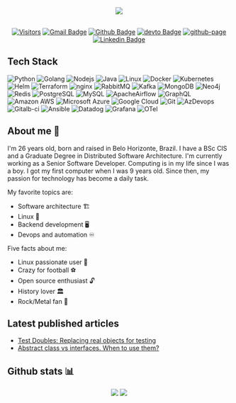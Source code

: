<div align="center">
<img src="https://media.tenor.com/EJ5ezT8nTdoAAAAC/hello-there-obi-wan.gif" />
<br/><br/>

[![Visitors](https://api.visitorbadge.io/api/visitors?path=https%3A%2F%2Fgithub.com%2Frellyson%2Frellyson&label=Visitors&labelColor=%2328204d&countColor=%231a1919&style=flat&labelStyle=lower)](https://visitorbadge.io/status?path=https%3A%2F%2Fgithub.com%2Frellyson%2Frellyson)
[![Gmail Badge](https://img.shields.io/static/v1?message=rellysonsilva@gmail.com&logo=gmail&labelColor=C71610&color=C71610&logoColor=white&label=%20)](mailto:rellysonsilva@gmail.com)
[![Github Badge](https://img.shields.io/static/v1?message=rellyson&logo=github&labelColor=333&color=333&logoColor=white&label=%20)](https://github.com/rellyson)
[![devto Badge](https://img.shields.io/static/v1?message=rellyson&logo=dev.to&labelColor=0f0f0f&color=0f0f0f&logoColor=white&label=%20)](https://dev.to.com/rellyson)
[![github-page](https://img.shields.io/static/v1?message=rellyson.github.io&logo=github-pages&labelColor=523b6b&color=523b6b&logoColor=white&label=%20)](https://rellyson.github.io)
[![Linkedin Badge](https://img.shields.io/static/v1?message=rellysonsilva&logo=linkedin&labelColor=1182c3&color=1182c3&logoColor=white&label=%20)](https://www.linkedin.com/in/rellysonsilva/)
</div>

## Tech Stack

![Python](https://img.shields.io/badge/-Python-1c1c1c?style=flat-square&logo=Python)
![Golang](https://img.shields.io/badge/-Golang-007ACC?style=flat-square&logo=go)
![Nodejs](https://img.shields.io/badge/-Nodejs-1c1c1c?style=flat-square&logo=Node.js)
![Java](https://img.shields.io/badge/-Java-1c1c1c?style=flat-square&logo=openjdk)
![Linux](https://img.shields.io/badge/-Linux-black?style=flat-square&logo=linux)
![Docker](https://img.shields.io/badge/-Docker-1c1c1c?style=flat-square&logo=docker)
![Kubernetes](https://img.shields.io/badge/-Kubernetes-1c1c1c?style=flat-square&logo=kubernetes)
![Helm](https://img.shields.io/badge/-Helm-blue?style=flat-square&logo=helm)
![Terraform](https://img.shields.io/badge/-Terraform-473dba?style=flat-square&logo=terraform)
![nginx](https://img.shields.io/badge/-NGINX-009137?style=flat-square&logo=nginx)
![RabbitMQ](https://img.shields.io/badge/-RabbitMQ-9e4b1b?style=flat-square&logo=rabbitmq)
![Kafka](https://img.shields.io/badge/-Apache%20Kafka-1c1c1c?style=flat-square&logo=apache-kafka)
![MongoDB](https://img.shields.io/badge/-MongoDB-1c1c1c?style=flat-square&logo=mongodb)
![Neo4j](https://img.shields.io/badge/-Neo4j-29385c?style=flat-square&logo=neo4j)
![Redis](https://img.shields.io/badge/-Redis-1c1c1c?style=flat-square&logo=Redis)
![PostgreSQL](https://img.shields.io/badge/-PostgreSQL-1c1c1c?style=flat-square&logo=postgresql)
![MySQL](https://img.shields.io/badge/-MySQL-1c1c1c?style=flat-square&logo=mysql)
![ApacheAirflow](https://img.shields.io/badge/-Apache%20Airflow-0b7986?style=flat-square&logo=apacheairflow)
![GraphQL](https://img.shields.io/badge/-GraphQL-E10098?style=flat-square&logo=graphql)
![Amazon AWS](https://img.shields.io/badge/Amazon%20AWS-232F3E?style=flat-square&logo=amazon-aws)
![Microsoft Azure](https://img.shields.io/badge/Microsoft%20Azure-004589?style=flat-square&logo=microsoft-azure)
![Google Cloud](https://img.shields.io/badge/Google%20Cloud-black?style=flat-square&logo=google-cloud)
![Git](https://img.shields.io/badge/-Git-orange?style=flat-square&logo=git)
![AzDevops](https://img.shields.io/badge/-Azure%20Devops-0072c9?style=flat-square&logo=azuredevops)
![Gitalb-ci](https://img.shields.io/badge/-Gitlab%20CI-1c4e95?style=flat-square&logo=gitlab)
![Ansible](https://img.shields.io/badge/-Ansible-333?style=flat-square&logo=ansible)
![Datadog](https://img.shields.io/badge/-Datadog-49295c?style=flat-square&logo=datadog)
![Grafana](https://img.shields.io/badge/-Grafana-1c191b?style=flat-square&logo=grafana)
![OTel](https://img.shields.io/badge/-Open%20Telemetry-475aa2?style=flat-square&logo=opentelemetry)

## About me 🤔

I'm 26 years old, born and raised in Belo Horizonte, Brazil. I have a BSc CIS and a Graduate Degree in Distributed Software Architecture. I'm currently working as a Senior Software Developer.
Computing is in my life since I was a boy. I got my first computer when I was 9 years old. Since then, my passion for technology has become a daily task.

My favorite topics are:
- Software architecture 🏗️
- Linux 🐧
- Backend development 🖥️
- Devops and automation ♾️

Five facts about me:
- Linux passionate user 🐧
- Crazy for football ⚽
- Open source enthusiast 🔓
- History lover 🏛️
- Rock/Metal fan 🤘

## Latest published articles
<!-- BLOG-POST-LIST:START -->
- [Test Doubles: Replacing real objects for testing](https://dev.to/rellyson/test-doubles-replacing-real-objects-for-testing-2pfg)
- [Abstract class vs interfaces. When to use them?](https://dev.to/rellyson/abstract-class-vs-interfaces-when-to-use-them-1d68)
<!-- BLOG-POST-LIST:END -->

## Github stats 📊
<div align="center" width="100%">
  <img align="center" src="https://github-readme-stats.vercel.app/api/top-langs/?username=rellyson&hide=scss,css,html,tex&title_color=ffffff&text_color=c9cacc&icon_color=2bbc8a&bg_color=0d1117&langs_count=5" />
  <img align="center" src="https://github-readme-stats.vercel.app/api?username=rellyson&show_icons=true&line_height=40&count_private=true&title_color=ffffff&text_color=c9cacc&icon_color=2bbc8a&bg_color=0d1117" />
</div>
